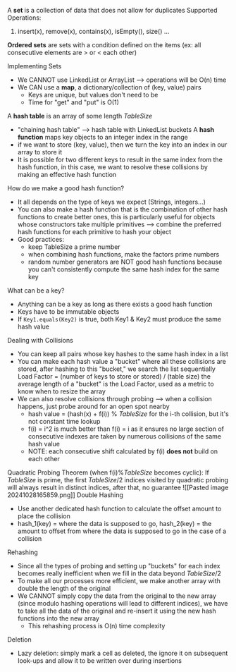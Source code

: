 A **set** is a collection of data that does not allow for duplicates
Supported Operations:
1. insert(x), remove(x), contains(x), isEmpty(), size() ...

**Ordered sets** are sets with a condition defined on the items (ex: all consecutive elements are > or < each other)

Implementing Sets
- We CANNOT use LinkedList or ArrayList --> operations will be O(n) time
- We CAN use a **map**, a dictionary/collection of (key, value) pairs
	- Keys are unique, but values don't need to be
	- Time for "get" and "put" is O(1)

A **hash table** is an array of some length *TableSize*
- "chaining hash table" --> hash table with LinkedList buckets
A **hash function** maps key objects to an integer index in the range
- if we want to store (key, value), then we turn the key into an index in our array to store it
- It is possible for two different keys to result in the same index from the hash function, in this case, we want to resolve these collisions by making an effective hash function

How do we make a good hash function?
- It all depends on the type of keys we expect (Strings, integers...)
- You can also make a hash function that is the combination of other hash functions to create better ones, this is particularly useful for objects whose constructors take multiple primitives --> combine the preferred hash functions for each primitive to hash your object
- Good practices: 
	- keep TableSize a prime number 
	- when combining hash functions, make the factors prime numbers
	- random number generators are NOT good hash functions because you can't consistently compute the same hash index for the same key

What can be a key?
- Anything can be a key as long as there exists a good hash function
- Keys have to be immutable objects 
- If `Key1.equals(Key2)` is true, both Key1 & Key2 must produce the same hash value

Dealing with Collisions
- You can keep all pairs whose key hashes to the same hash index in a list
- You can make each hash value a "bucket" where all these collisions are stored, after hashing to this "bucket," we search the list sequentially
Load Factor = (number of keys to store or stored) / (table size)
	the average length of a "bucket" is the Load Factor, used as a metric to know when to resize the array
- We can also resolve collisions through probing --> when a collision happens, just probe around for an open spot nearby
	- hash value = (hash(x) + f(i)) % *TableSize* for the i-th collision, but it's not constant time lookup
	- f(i) = i^2 is much better than f(i) = i as it ensures no large section of consecutive indexes are taken by numerous collisions of the same hash value
	- NOTE: each consecutive shift calculated by f(i) **does not** build on each other

Quadratic Probing Theorem (when f(i)%*TableSize* becomes cyclic): If *TableSize* is prime,  the first *TableSize*/2 indices visited by quadratic probing will always result in distinct indices, after that, no guarantee
![[Pasted image 20241028165859.png]]
Double Hashing
- Use another dedicated hash function to calculate the offset amount to place the collision
- hash_1(key) = where the data is supposed to go, hash_2(key) = the amount to offset from where the data is supposed to go in the case of a collision

Rehashing
- Since all the types of probing and setting up "buckets" for each index becomes really inefficient when we fill in the data beyond *TableSize*/2
- To make all our processes more efficient, we make another array with double the length of the original
- We CANNOT simply copy the data from the original to the new array (since modulo hashing operations will lead to different indices), we have to take all the data of the original and re-insert it using the new hash functions into the new array
	- This rehashing process is O(n) time complexity

Deletion
- Lazy deletion: simply mark a cell as deleted, the ignore it on subsequent look-ups and allow it to be written over during insertions